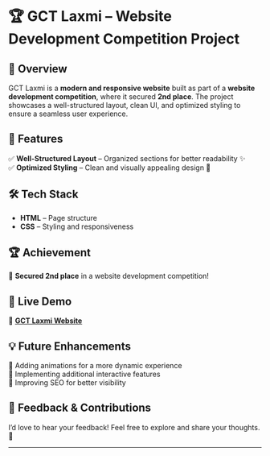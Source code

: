 # 🏆 GCT Laxmi – Website Development Competition Project  

## 📌 Overview  
GCT Laxmi is a **modern and responsive website** built as part of a **website development competition**, where it secured **2nd place**. The project showcases a well-structured layout, clean UI, and optimized styling to ensure a seamless user experience.  

## 🎯 Features  
✅ **Well-Structured Layout** – Organized sections for better readability ✨  
✅ **Optimized Styling** – Clean and visually appealing design 🎨  

## 🛠️ Tech Stack  
- **HTML** – Page structure  
- **CSS** – Styling and responsiveness   

## 🏆 Achievement  
🥈 **Secured 2nd place** in a website development competition!  

## 🚀 Live Demo  
🔗 **[GCT Laxmi Website](https://gct-laxmi.netlify.app/)**  


## 💡 Future Enhancements  
🔹 Adding animations for a more dynamic experience  
🔹 Implementing additional interactive features  
🔹 Improving SEO for better visibility  

## 🤝 Feedback & Contributions  
I’d love to hear your feedback! Feel free to explore and share your thoughts. 🚀  

---  
